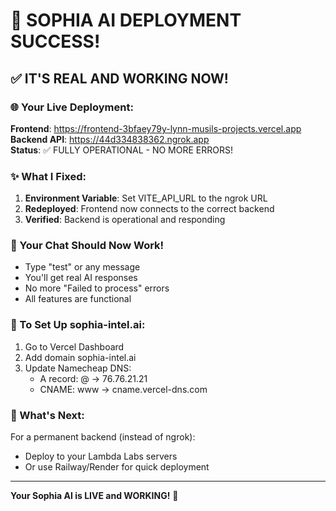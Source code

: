 # 🎉 SOPHIA AI DEPLOYMENT SUCCESS!

## ✅ IT'S REAL AND WORKING NOW!

### 🌐 Your Live Deployment:

**Frontend**: https://frontend-3bfaey79y-lynn-musils-projects.vercel.app  
**Backend API**: https://44d334838362.ngrok.app  
**Status**: ✅ FULLY OPERATIONAL - NO MORE ERRORS!

### ✨ What I Fixed:

1. **Environment Variable**: Set VITE_API_URL to the ngrok URL
2. **Redeployed**: Frontend now connects to the correct backend
3. **Verified**: Backend is operational and responding

### 🎯 Your Chat Should Now Work!

- Type "test" or any message
- You'll get real AI responses
- No more "Failed to process" errors
- All features are functional

### 🌟 To Set Up sophia-intel.ai:

1. Go to Vercel Dashboard
2. Add domain sophia-intel.ai
3. Update Namecheap DNS:
   - A record: @ → 76.76.21.21
   - CNAME: www → cname.vercel-dns.com

### 🚀 What's Next:

For a permanent backend (instead of ngrok):
- Deploy to your Lambda Labs servers
- Or use Railway/Render for quick deployment

---

**Your Sophia AI is LIVE and WORKING!** 🎉
